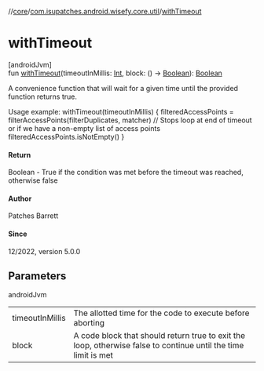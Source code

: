 //[core](../../index.md)/[com.isupatches.android.wisefy.core.util](index.md)/[withTimeout](with-timeout.md)

# withTimeout

[androidJvm]\
fun [withTimeout](with-timeout.md)(timeoutInMillis: [Int](https://kotlinlang.org/api/latest/jvm/stdlib/kotlin/-int/index.html), block: () -&gt; [Boolean](https://kotlinlang.org/api/latest/jvm/stdlib/kotlin/-boolean/index.html)): [Boolean](https://kotlinlang.org/api/latest/jvm/stdlib/kotlin/-boolean/index.html)

A convenience function that will wait for a given time until the provided function returns true.

Usage example: withTimeout(timeoutInMillis) {     filteredAccessPoints = filterAccessPoints(filterDuplicates, matcher)     // Stops loop at end of timeout or if we have a non-empty list of access points     filteredAccessPoints.isNotEmpty() }

#### Return

Boolean - True if the condition was met before the timeout was reached, otherwise false

#### Author

Patches Barrett

#### Since

12/2022, version 5.0.0

## Parameters

androidJvm

| | |
|---|---|
| timeoutInMillis | The allotted time for the code to execute before aborting |
| block | A code block that should return true to exit the loop, otherwise false to continue until the time limit is met |
